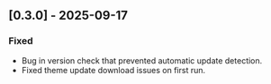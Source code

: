 ## [0.3.0] - 2025-09-17

### Fixed
- Bug in version check that prevented automatic update detection.
- Fixed theme update download issues on first run.
